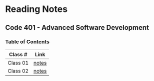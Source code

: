 # Reading Notes

## Code 401 - Advanced Software Development

### Table of Contents

| Class #  | Link |
| -------- | ---- |
| Class 01 | [notes](./class-01.md)  |
| Class 02 | [notes](./class-02.md)  |
